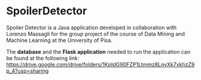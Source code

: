 # SpoilerDetector
Spoiler Detector is a Java application developed in collaboration with Lorenzo Massagli for the group project of the course of Data Mining and Machine Learning at the University of Pisa.

The **database** and the **Flask application** needed to run the application can be found at the following link:
https://drive.google.com/drive/folders/1KpIdG90FZP1Ltmmz8LnyXk7xkhzZ9p_4?usp=sharing
